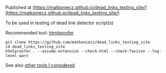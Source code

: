Published at [https://matkoniecz.github.io/dead_links_testing_site/](https://matkoniecz.github.io/dead_links_testing_site/)

To be used in testing of dead link detector script(s)

Recommended tool: [htmlproofer](https://github.com/gjtorikian/html-proofer)

```
git clone https://github.com/matkoniecz/dead_links_testing_site
cd dead_links_testing_site
htmlproofer . --assume-extension --check-html --check-favicon --log-level warn
```

See also [other tools I considered](https://github.com/matkoniecz/website-checklist/blob/master/validators.md#detecting-dead-links)
